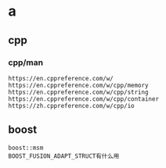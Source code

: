 # a

## cpp

### cpp/man
```
https://en.cppreference.com/w/
https://en.cppreference.com/w/cpp/memory
https://en.cppreference.com/w/cpp/string
https://en.cppreference.com/w/cpp/container
https://zh.cppreference.com/w/cpp/io
```

## boost
```
boost::msm
BOOST_FUSION_ADAPT_STRUCT有什么用
```
